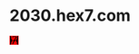 # 2030.hex7.com

![alt text](https://github.com/nand0p/2030/blob/master/static/favicon.ico?raw=true)
